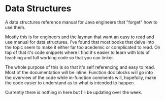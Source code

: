 Data Structures
==============

A data structures reference manual for Java engineers that "forget" how to use them.

Mostly this is for engineers and the layman that want an easy to read and use manual for data structures. I've found that most books that delve into the topic seem to make it either far too acedemic or complicated to read. On top of that it's code snippets where I find it's easier to learn with lots of teaching and full working code so that you can tinker.

The whole purpose of this is so that it's self referencing and easy to read. Most of the documentation will be inline. Function doc blocks will go into the overview of the code while in-function comments will, hopefully, make the code easier to understand as to what is intended to happen.

Currently there is nothing in here but I'll be updating over the week.